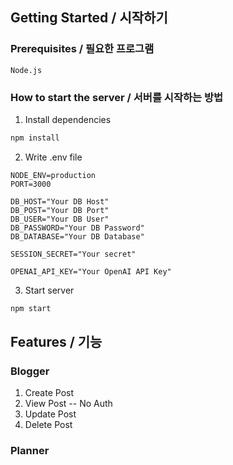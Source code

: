 ## Getting Started / 시작하기

### Prerequisites / 필요한 프로그램

```
Node.js
```

### How to start the server / 서버를 시작하는 방법

1. Install dependencies
```sh
npm install
```

2. Write .env file
```
NODE_ENV=production
PORT=3000

DB_HOST="Your DB Host"
DB_POST="Your DB Port"
DB_USER="Your DB User"
DB_PASSWORD="Your DB Password"
DB_DATABASE="Your DB Database"

SESSION_SECRET="Your secret"

OPENAI_API_KEY="Your OpenAI API Key"
```

3. Start server
```sh
npm start
```


## Features / 기능

### Blogger

1. Create Post
2. View Post -- No Auth
3. Update Post
4. Delete Post


### Planner
